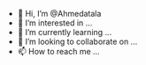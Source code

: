 - 👋 Hi, I’m @Ahmedatala
- 👀 I’m interested in ...
- 🌱 I’m currently learning ...
- 💞️ I’m looking to collaborate on ...
- 📫 How to reach me ...

<!---
Ahmedatala/Ahmedatala is a ✨ special ✨ repository because its `README.md` (this file) appears on your GitHub profile.
You can click the Preview link to take a look at your changes.
--->
